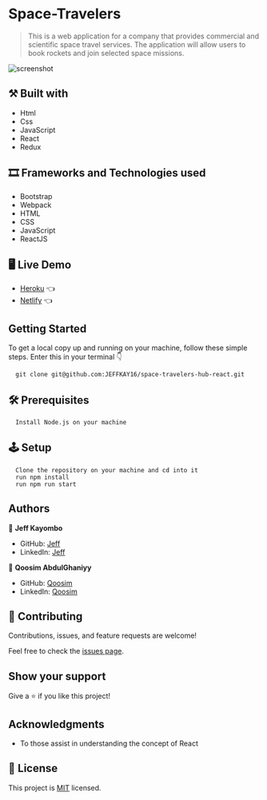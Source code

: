 # Space-Travelers 

> This is a web application for a company that provides commercial and scientific space travel services. The application will allow users to book rockets and join selected space missions.

![screenshot]()

## ⚒️  Built with

- Html
- Css
- JavaScript
- React
- Redux

## 🎞️ Frameworks and Technologies used

- Bootstrap
- Webpack
- HTML
- CSS
- JavaScript
- ReactJS

## 🖥️ Live Demo
- [Heroku]() :point_left:
- [Netlify]() :point_left:

## Getting Started

To get a local copy up and running on your machine, follow these simple steps.
Enter this in your terminal 👇 
``` 
  git clone git@github.com:JEFFKAY16/space-travelers-hub-react.git 
``` 
## 🛠️ Prerequisites
```
  Install Node.js on your machine
```
## 🕹️ Setup
```
  Clone the repository on your machine and cd into it
  run npm install
  run npm run start
```
## Authors

👤 **Jeff Kayombo**
- GitHub: [Jeff](https://github.com/JEFFKAY16)
- LinkedIn: [Jeff]()

👤 **Qoosim AbdulGhaniyy**

- GitHub: [Qoosim](https://github.com/Qoosim)
- LinkedIn: [Qoosim](https://www.linkedin.com/in/qoosim)

## 🤝 Contributing

Contributions, issues, and feature requests are welcome!

Feel free to check the [issues page](../../issues/).

## Show your support

Give a ⭐️ if you like this project!

## Acknowledgments

- To those assist in understanding the concept of React 

## 📝 License

This project is [MIT](./MIT.md) licensed.
